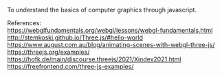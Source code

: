 To understand the basics of computer graphics through javascript.

References:
<br>
https://webglfundamentals.org/webgl/lessons/webgl-fundamentals.html
<br>
http://stemkoski.github.io/Three.js/#hello-world
<br>
https://www.august.com.au/blog/animating-scenes-with-webgl-three-js/
<br>
https://threejs.org/examples/
<br>
https://hofk.de/main/discourse.threejs/2021/Xindex2021.html
<br>
https://freefrontend.com/three-js-examples/




